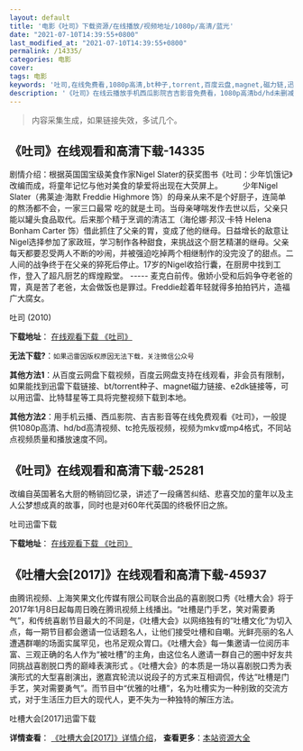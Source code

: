 ```yaml
---
layout: default
title: '电影《吐司》下载资源/在线播放/视频地址/1080p/高清/蓝光'
date: "2021-07-10T14:39:55+0800"
last_modified_at: "2021-07-10T14:39:55+0800"
permalink: /14335/
categories: 电影
cover:
tags: 电影
keywords: '吐司,在线免费看,1080p高清,bt种子,torrent,百度云盘,magnet,磁力链,迅雷下载资源'
description: '《吐司》在线云播放手机西瓜影院吉吉影音免费看，1080p高清bd/hd未删减完整版和tc抢先枪版，mkv/mp4格式，附带bt/torrent种子、magnet/磁力链、百度云盘、网盘资源迅雷下载链接'
---
```


>内容采集生成，如果链接失效，多试几个。


## 《吐司》在线观看和高清下载-14335

剧情介绍：根据英国国宝级美食作家Nigel Slater的获奖图书《吐司：少年饥饿记》改编而成，将童年记忆与他对美食的挚爱将出现在大荧屏上。  　　少年Nigel Slater（弗莱迪·海默 Freddie Highmore 饰）的母亲从来不是个好厨子，连简单的熬汤都不会，一家三口最常 吃的就是土司。当母亲哮喘发作去世以后，父亲只能以罐头食品取代。后来那个精于烹调的清洁工（海伦娜·邦汉·卡特 Helena Bonham Carter 饰）借此抓住了父亲的胃，变成了他的继母。日益增长的敌意让Nigel选择参加了家政班，学习制作各种甜食，来挑战这个厨艺精湛的继母。父亲每天都要忍受两人不断的吵闹，并被强迫吃掉两个相继制作的没完没了的甜点。二人间的战争终于在父亲的猝死后停止。17岁的Nigel收拾行囊，在厨房中找到工作，登入了超凡厨艺的辉煌殿堂。 ----- 麦克白前传。傲娇小受和后妈争夺老爸的胃，真是苦了老爸，太会做饭也是罪过。Freddie趁着年轻就得多拍拍钙片，造福广大腐女。


吐司 (2010)

**下载地址**： [在线观看下载 《吐司》](https://www.btbtdy.me/btdy/dy5288.html) 


**无法下载?**：`如果迅雷因版权原因无法下载，关注微信公众号 `

**其他方法1**：从百度云网盘下载视频，百度云网盘支持在线观看，非会员有限制，如果能找到迅雷下载链接、bt/torrent种子、magnet磁力链接、e2dk链接等，可以用迅雷、比特彗星等工具将完整视频下载到本地。

**其他方法2**：用手机云播、西瓜影院、吉吉影音等在线免费观看《吐司》，一般提供1080p高清、hd/bd高清视频、tc抢先版视频，视频为mkv或mp4格式，不同站点视频质量和播放速度不同。


## 《吐司》在线观看和高清下载-25281

改编自英国著名大厨的畅销回忆录，讲述了一段痛苦纠结、悲喜交加的童年以及主人公梦想成真的故事，同时也是对60年代英国的终极怀旧之旅。


吐司迅雷下载

**下载地址**： [在线观看下载 《吐司》](https://www.993dy.com//vod-detail-id-22858.html) 


## 《吐槽大会[2017]》在线观看和高清下载-45937

由腾讯视频、上海笑果文化传媒有限公司联合出品的喜剧脱口秀《吐槽大会》将于2017年1月8日起每周日晚在腾讯视频上线播出。“吐槽是门手艺，笑对需要勇气”，和传统喜剧节目最大的不同是，《吐槽大会》以网络独有的“吐槽文化”为切入点，每一期节目都会邀请一位话题名人，让他们接受吐槽和自嘲。光鲜亮丽的名人遭遇群嘲的场面实属罕见，也吊足观众胃口。《吐槽大会》每一集邀请一位阅历丰富、三观正确的名人作为“被吐槽”的主角，由这位名人邀请一群自己的圈中好友共同挑战喜剧脱口秀的巅峰表演形式 。《吐槽大会》的本质是一场以喜剧脱口秀为表演形式的大型喜剧演出，邀嘉宾轮流以说段子的方式来互相调侃，传达“吐槽是门手艺，笑对需要勇气”。而节目中“优雅的吐槽”，名为吐槽实为一种别致的交流方式，对于生活压力巨大的现代人，更不失为一种独特的解压方法。


吐槽大会[2017]迅雷下载

**详情查看**： [《吐槽大会[2017]》详情介绍](/movie/45937/)， **查看更多**：[本站资源大全](/movie/t/all/)

